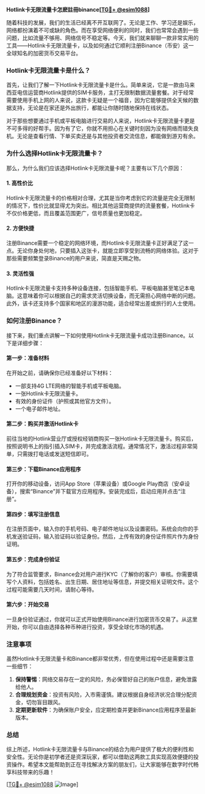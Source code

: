 **Hotlink卡无限流量卡怎麽註冊binance[[TG💪+ @esim1088](https://t.me/s/esim1088)]**

随着科技的发展，我们的生活已经离不开互联网了。无论是工作、学习还是娱乐，网络都扮演着不可或缺的角色。而在享受网络便利的同时，我们也常常会遇到一些问题，比如流量不够用、网络信号不稳定等。今天，我们就来聊聊一款非常实用的工具——Hotlink卡无限流量卡，以及如何通过它顺利注册Binance（币安）这一全球知名的加密货币交易平台。

### Hotlink卡无限流量卡是什么？

首先，让我们了解一下Hotlink卡无限流量卡是什么。简单来说，它是一款由马来西亚电信运营商Hotlink提供的SIM卡服务，主打无限制数据流量套餐。对于经常需要使用手机上网的人来说，这款卡无疑是一个福音，因为它能够提供全天候的数据支持，无论是在家还是外出旅行，都能让你随时随地保持在线状态。

对于那些想要通过手机或平板电脑进行交易的人来说，Hotlink卡无限流量卡更是不可多得的好帮手。因为有了它，你就不用担心在关键时刻因为没有网络而错失良机。无论是查看行情、下单买卖还是与其他投资者交流信息，都能做到游刃有余。

### 为什么选择Hotlink卡无限流量卡？

那么，为什么我们应该选择Hotlink卡无限流量卡呢？主要有以下几个原因：

#### 1. **高性价比**
   Hotlink卡无限流量卡的价格相对合理，尤其是当你考虑到它的流量是完全无限制的情况下，性价比就显得尤为突出。相比其他运营商提供的流量套餐，Hotlink卡不仅价格更低，而且覆盖范围更广，信号质量也更加稳定。

#### 2. **方便快捷**
   注册Binance需要一个稳定的网络环境，而Hotlink卡无限流量卡正好满足了这一点。无论你身处何地，只要插入这张卡，就能立即享受到流畅的网络体验。这对于那些需要频繁登录Binance的用户来说，简直是天赐之物。

#### 3. **灵活性强**
   Hotlink卡无限流量卡支持多种设备连接，包括智能手机、平板电脑甚至笔记本电脑。这意味着你可以根据自己的需求灵活切换设备，而无需担心网络中断的问题。此外，该卡还支持多个国家和地区的漫游功能，适合经常出差或旅行的人士使用。

### 如何注册Binance？

接下来，我们重点讲解一下如何使用Hotlink卡无限流量卡成功注册Binance。以下是详细步骤：

#### 第一步：准备材料
在开始之前，请确保你已经准备好以下材料：
- 一部支持4G LTE网络的智能手机或平板电脑。
- 一张Hotlink卡无限流量卡。
- 有效的身份证件（护照或其他官方文件）。
- 一个电子邮件地址。

#### 第二步：购买并激活Hotlink卡
前往当地的Hotlink营业厅或授权经销商购买一张Hotlink卡无限流量卡。购买后，按照说明书上的指引插入SIM卡，并完成激活流程。通常情况下，激活过程非常简单，只需拨打电话或发送短信即可。

#### 第三步：下载Binance应用程序
打开你的移动设备，访问App Store（苹果设备）或Google Play商店（安卓设备），搜索“Binance”并下载官方应用程序。安装完成后，启动应用并点击“注册”。

#### 第四步：填写注册信息
在注册页面中，输入你的手机号码、电子邮件地址以及设置密码。系统会向你的手机发送验证码，输入验证码以验证身份。然后，上传有效的身份证件照片作为身份证明。

#### 第五步：完成身份验证
为了符合监管要求，Binance会对用户进行KYC（了解你的客户）审核。你需要填写个人资料，包括姓名、出生日期、居住地址等信息，并提交相关证明文件。这个过程可能需要几天时间，请耐心等待。

#### 第六步：开始交易
一旦身份验证通过，你就可以正式开始使用Binance进行加密货币交易了。从这里开始，你可以自由选择各种币种进行投资，享受全球化市场的机遇。

### 注意事项

虽然Hotlink卡无限流量卡和Binance都非常优秀，但在使用过程中还是需要注意一些细节：

1. **保持警惕**：网络交易存在一定的风险，务必保管好自己的账户信息，避免泄露给他人。
2. **合理规划资金**：投资有风险，入市需谨慎。建议根据自身经济状况合理分配资金，切勿盲目跟风。
3. **定期更新软件**：为确保账户安全，应定期检查并更新Binance应用程序至最新版本。

### 总结

综上所述，Hotlink卡无限流量卡与Binance的结合为用户提供了极大的便利性和安全性。无论你是初学者还是资深玩家，都可以借助这两款工具实现高效便捷的投资操作。希望本文能帮助到正在寻找解决方案的朋友们，让大家能够在数字时代畅享科技带来的乐趣！

[[TG💪+ @esim1088](https://t.me/s/esim1088) ![Image](https://i.postimg.cc/4NQfJmqS/Snipaste-2025-05-13-00-14-12.png)]